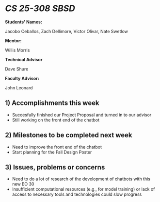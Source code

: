 # *CS 25-308 SBSD*

**Students' Names:**

Jacobo Ceballos, Zach Dellimore, Victor Olivar, Nate Swetlow

**Mentor:**

Willis Morris

**Technical Advisor**

Dave Shure

**Faculty Advisor:**

John Leonard

## 1) Accomplishments this week ##
   - Succesfully finished our Project Proposal and turned in to our advisor 
   - Still working on the front end of the chatbot

## 2) Milestones to be completed next week ##
   - Need to improve the front end of the chatbot
   - Start planning for the Fall Design Poster

## 3) Issues, problems or concerns ##
   - Need to do a lot of research of the development of chatbots with this new EO 30
   - Insufficient computational resources (e.g., for model training) or lack of access to necessary tools and technologies could slow progress

   


